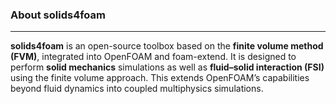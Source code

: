 ### About solids4foam

---

**solids4foam** is an open-source toolbox based on the **finite volume method (FVM)**, integrated into OpenFOAM and foam-extend.
It is designed to perform **solid mechanics** simulations as well as **fluid–solid interaction (FSI)** using the finite volume approach.
This extends OpenFOAM’s capabilities beyond fluid dynamics into coupled multiphysics simulations.
